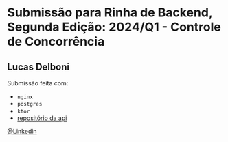 # Submissão para Rinha de Backend, Segunda Edição: 2024/Q1 - Controle de Concorrência

## Lucas Delboni
Submissão feita com:
- `nginx`
- `postgres`
- `ktor`
- [repositório da api](https://github.com/LucasDelboni/rinha-de-backend-2024-q1-grupo-d2)

[@Linkedin](https://www.linkedin.com/in/lucasdelboni/)